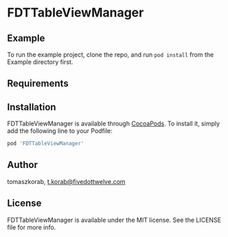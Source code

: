 # FDTTableViewManager

## Example

To run the example project, clone the repo, and run `pod install` from the Example directory first.

## Requirements

## Installation

FDTTableViewManager is available through [CocoaPods](https://cocoapods.org). To install
it, simply add the following line to your Podfile:

```ruby
pod 'FDTTableViewManager'
```

## Author

tomaszkorab, t.korab@fivedottwelve.com

## License

FDTTableViewManager is available under the MIT license. See the LICENSE file for more info.
